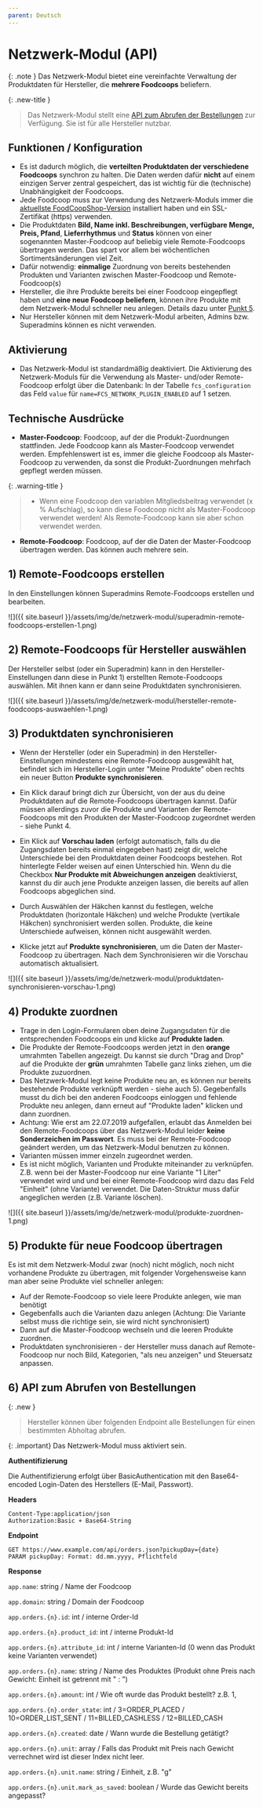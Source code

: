 ```yaml
---
parent: Deutsch
---
```

# Netzwerk-Modul (API)

{: .note }
Das Netzwerk-Modul bietet eine vereinfachte Verwaltung der Produktdaten für Hersteller, die **mehrere Foodcoops** beliefern.

{: .new-title }
>
> Das Netzwerk-Modul stellt eine [API zum Abrufen der Bestellungen](#6-api-zum-abrufen-von-bestellungen) zur Verfügung. Sie ist für alle Hersteller nutzbar.

## Funktionen / Konfiguration
* Es ist dadurch möglich, die **verteilten Produktdaten der verschiedene Foodcoops** synchron zu halten. Die Daten werden dafür **nicht** auf einem einzigen Server zentral gespeichert, das ist wichtig für die (technische) Unabhängigkeit der Foodcoops.
* Jede Foodcoop muss zur Verwendung des Netzwerk-Moduls immer die [aktuellste FoodCoopShop-Version](https://www.foodcoopshop.com/download) installiert haben und ein SSL-Zertifikat (https) verwenden.
* Die Produktdaten **Bild, Name inkl. Beschreibungen, verfügbare Menge, Preis, Pfand**, **Lieferrhythmus** und **Status** können von einer sogenannten Master-Foodcoop auf beliebig viele Remote-Foodcoops übertragen werden. Das spart vor allem bei wöchentlichen Sortimentsänderungen viel Zeit.
* Dafür notwendig: **einmalige** Zuordnung von bereits bestehenden Produkten und Varianten zwischen Master-Foodcoop und Remote-Foodcoop(s)
* Hersteller, die ihre Produkte bereits bei einer Foodcoop eingepflegt haben und **eine neue Foodcoop beliefern**, können ihre Produkte mit dem Netzwerk-Modul schneller neu anlegen. Details dazu unter [Punkt 5](#5-produkte-für-neue-foodcoop-übertragen).
* Nur Hersteller können mit dem Netzwerk-Modul arbeiten, Admins bzw. Superadmins können es nicht verwenden.

## Aktivierung
* Das Netzwerk-Modul ist standardmäßig deaktiviert. Die Aktivierung des Netzwerk-Moduls für die Verwendung als Master- und/oder Remote-Foodcoop erfolgt über die Datenbank: In der Tabelle `fcs_configuration` das Feld `value` für `name=FCS_NETWORK_PLUGIN_ENABLED` auf 1 setzen.

## Technische Ausdrücke
* **Master-Foodcoop**: Foodcoop, auf der die Produkt-Zuordnungen stattfinden. Jede Foodcoop kann als Master-Foodcoop verwendet werden. Empfehlenswert ist es, immer die gleiche Foodcoop als Master-Foodcoop zu verwenden, da sonst die Produkt-Zuordnungen mehrfach gepflegt werden müssen.

{: .warning-title }
> * Wenn eine Foodcoop den variablen Mitgliedsbeitrag verwendet (x % Aufschlag), so kann diese Foodcoop nicht als Master-Foodcoop verwendet werden! Als Remote-Foodcoop kann sie aber  schon verwendet werden.

* **Remote-Foodcoop**: Foodcoop, auf der die Daten der Master-Foodcoop übertragen werden. Das können auch mehrere sein.

## 1) Remote-Foodcoops erstellen
In den Einstellungen können Superadmins Remote-Foodcoops erstellen und bearbeiten.

![]({{ site.baseurl }}/assets/img/de/netzwerk-modul/superadmin-remote-foodcoops-erstellen-1.png)

## 2) Remote-Foodcoops für Hersteller auswählen
Der Hersteller selbst (oder ein Superadmin) kann in den Hersteller-Einstellungen dann diese in Punkt 1) erstellten Remote-Foodcoops auswählen. Mit ihnen kann er dann seine Produktdaten synchronisieren.

![]({{ site.baseurl }}/assets/img/de/netzwerk-modul/hersteller-remote-foodcoops-auswaehlen-1.png)

## 3) Produktdaten synchronisieren
* Wenn der Hersteller (oder ein Superadmin) in den Hersteller-Einstellungen mindestens eine Remote-Foodcoop ausgewählt hat, befindet sich im Hersteller-Login unter "Meine Produkte" oben rechts ein neuer Button **Produkte synchronisieren**.

* Ein Klick darauf bringt dich zur Übersicht, von der aus du deine Produktdaten auf die Remote-Foodcoops übertragen kannst. Dafür müssen allerdings zuvor die Produkte und Varianten der Remote-Foodcoops mit den Produkten der Master-Foodcoop zugeordnet werden - siehe Punkt 4.
* Ein Klick auf **Vorschau laden** (erfolgt automatisch, falls du die Zugangsdaten bereits einmal eingegeben hast) zeigt dir, welche Unterschiede bei den Produktdaten deiner Foodcoops bestehen. Rot hinterlegte Felder weisen auf einen Unterschied hin. Wenn du die Checkbox **Nur Produkte mit Abweichungen anzeigen** deaktivierst, kannst du dir auch jene Produkte anzeigen lassen, die bereits auf allen Foodcoops abgeglichen sind.
* Durch Auswählen der Häkchen kannst du festlegen, welche Produktdaten (horizontale Häkchen) und welche Produkte (vertikale Häkchen) synchronisiert werden sollen. Produkte, die keine Unterschiede aufweisen, können nicht ausgewählt werden.
* Klicke jetzt auf **Produkte synchronisieren**, um die Daten der Master-Foodcoop zu übertragen. Nach dem Synchronisieren wir die Vorschau automatisch aktualisiert.

![]({{ site.baseurl }}/assets/img/de/netzwerk-modul/produktdaten-synchronisieren-vorschau-1.png)

## 4) Produkte zuordnen
* Trage in den Login-Formularen oben deine Zugangsdaten für die entsprechenden Foodcoops ein und klicke auf **Produkte laden**.
* Die Produkte der Remote-Foodcoops werden jetzt in den **orange** umrahmten Tabellen angezeigt. Du kannst sie durch "Drag and Drop" auf die Produkte der **grün** umrahmten Tabelle ganz links ziehen, um die Produkte zuzuordnen.
* Das Netzwerk-Modul legt keine Produkte neu an, es können nur bereits bestehende Produkte verknüpft werden - siehe auch 5). Gegebenfalls musst du dich bei den anderen Foodcoops einloggen und fehlende Produkte neu anlegen, dann erneut auf "Produkte laden" klicken und dann zuordnen.
* Achtung: Wie erst am 22.07.2019 aufgefallen, erlaubt das Anmelden bei den Remote-Foodcoops über das Netzwerk-Modul leider **keine Sonderzeichen im Passwort**. Es muss bei der Remote-Foodcoop geändert werden, um das Netzwerk-Modul benutzen zu können.
* Varianten müssen immer einzeln zugeordnet werden.
* Es ist nicht möglich, Varianten und Produkte miteinander zu verknüpfen. Z.B. wenn bei der Master-Foodcoop nur eine Variante "1 Liter" verwendet wird und und bei einer Remote-Foodcoop wird dazu das Feld "Einheit" (ohne Variante) verwendet. Die Daten-Struktur muss dafür angeglichen werden (z.B. Variante löschen).

![]({{ site.baseurl }}/assets/img/de/netzwerk-modul/produkte-zuordnen-1.png)

## 5) Produkte für neue Foodcoop übertragen
Es ist mit dem Netzwerk-Modul zwar (noch) nicht möglich, noch nicht vorhandene Produkte zu übertragen, mit folgender Vorgehensweise kann man aber seine Produkte viel schneller anlegen:

* Auf der Remote-Foodcoop so viele leere Produkte anlegen, wie man benötigt
* Gegebenfalls auch die Varianten dazu anlegen (Achtung: Die Variante selbst muss die richtige sein, sie wird nicht synchronisiert)
* Dann auf die Master-Foodcoop wechseln und die leeren Produkte zuordnen.
* Produktdaten synchronisieren - der Hersteller muss danach auf Remote-Foodcoop nur noch Bild, Kategorien, "als neu anzeigen" und Steuersatz anpassen.

## 6) API zum Abrufen von Bestellungen

{: .new }
> Hersteller können über folgenden Endpoint alle Bestellungen für einen bestimmten Abholtag abrufen.

{: .important}
Das Netzwerk-Modul muss aktiviert sein.

**Authentifizierung**

Die Authentifizierung erfolgt über BasicAuthentication mit den Base64-encoded Login-Daten des Herstellers (E-Mail, Passwort).

**Headers**
```
Content-Type:application/json
Authorization:Basic + Base64-String
```

**Endpoint**
```
GET https://www.example.com/api/orders.json?pickupDay={date}
PARAM pickupDay: Format: dd.mm.yyyy, Pflichtfeld
```

**Response**

`app.name`: string / Name der Foodcoop

`app.domain`: string / Domain der Foodcoop

`app.orders.{n}.id`: int / interne Order-Id

`app.orders.{n}.product_id`: int / interne Produkt-Id

`app.orders.{n}.attribute_id`: int / interne Varianten-Id (0 wenn das Produkt keine Varianten verwendet)

`app.orders.{n}.name`: string / Name des Produktes (Produkt ohne Preis nach Gewicht: Einheit ist getrennt mit " : ")

`app.orders.{n}.amount`: int / Wie oft wurde das Produkt bestellt? z.B. 1,

`app.orders.{n}.order_state`: int / 3=ORDER_PLACED / 10=ORDER_LIST_SENT / 11=BILLED_CASHLESS / 12=BILLED_CASH

`app.orders.{n}.created`: date / Wann wurde die Bestellung getätigt?

`app.orders.{n}.unit`: array / Falls das Produkt mit Preis nach Gewicht verrechnet wird ist dieser Index nicht leer.

`app.orders.{n}.unit.name`: string / Einheit, z.B. "g"

`app.orders.{n}.unit.mark_as_saved`: boolean / Wurde das Gewicht bereits angepasst?
